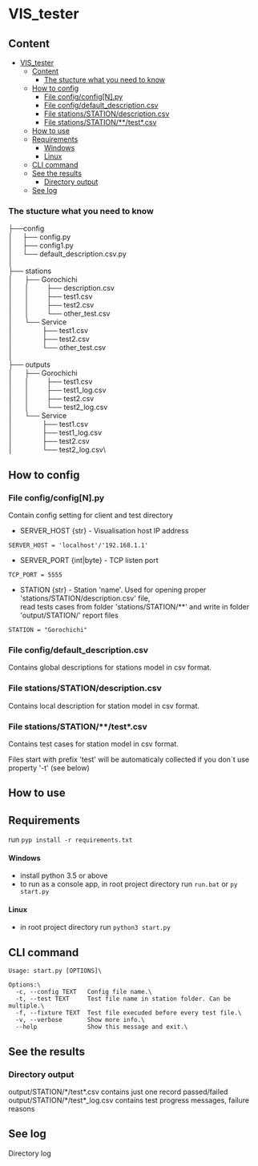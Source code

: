 # VIS_tester

## Сontent

- [VIS_tester](#vis_tester)
  - [Сontent](#сontent)
    - [The stucture what you need to know](#the-stucture-what-you-need-to-know)
  - [How to config](#how-to-config)
    - [File config/config[N].py](#file-configconfignpy)
    - [File config/default_description.csv](#file-configdefault_descriptioncsv)
    - [File stations/STATION/description.csv](#file-stationsstationdescriptioncsv)
    - [File stations/STATION/\*\*/test\*.csv](#file-stationsstationtestcsv)
  - [How to use](#how-to-use)
  - [Requirements](#requirements)
      - [Windows](#windows)
      - [Linux](#linux)
  - [CLI command](#cli-command)
  - [See the results](#see-the-results)
    - [Directory output](#directory-output)
  - [See log](#see-log)

### The stucture what you need to know

├──config\
│&nbsp;&nbsp;&nbsp;&nbsp;&nbsp;├── config.py\
│&nbsp;&nbsp;&nbsp;&nbsp;&nbsp;├── config1.py\
│&nbsp;&nbsp;&nbsp;&nbsp;&nbsp;└── default_description.csv.py\
│\
├── stations\
│&nbsp;&nbsp;&nbsp;&nbsp;&nbsp;&nbsp;├── Gorochichi\
│&nbsp;&nbsp;&nbsp;&nbsp;&nbsp;&nbsp;│&nbsp;&nbsp;&nbsp;&nbsp;&nbsp;&nbsp;&nbsp;&nbsp;&nbsp;├── description.csv \
│&nbsp;&nbsp;&nbsp;&nbsp;&nbsp;&nbsp;│&nbsp;&nbsp;&nbsp;&nbsp;&nbsp;&nbsp;&nbsp;&nbsp;&nbsp;├── test1.csv\
│&nbsp;&nbsp;&nbsp;&nbsp;&nbsp;&nbsp;│&nbsp;&nbsp;&nbsp;&nbsp;&nbsp;&nbsp;&nbsp;&nbsp;&nbsp;├── test2.csv\
│&nbsp;&nbsp;&nbsp;&nbsp;&nbsp;&nbsp;│&nbsp;&nbsp;&nbsp;&nbsp;&nbsp;&nbsp;&nbsp;&nbsp;&nbsp;└── other_test.csv\
│&nbsp;&nbsp;&nbsp;&nbsp;&nbsp;&nbsp;└── Service\
│&nbsp;&nbsp;&nbsp;&nbsp;&nbsp;&nbsp;&nbsp;&nbsp;&nbsp;&nbsp;&nbsp;&nbsp;&nbsp;&nbsp;&nbsp;├── test1.csv\
│&nbsp;&nbsp;&nbsp;&nbsp;&nbsp;&nbsp;&nbsp;&nbsp;&nbsp;&nbsp;&nbsp;&nbsp;&nbsp;&nbsp;&nbsp;├── test2.csv\
│&nbsp;&nbsp;&nbsp;&nbsp;&nbsp;&nbsp;&nbsp;&nbsp;&nbsp;&nbsp;&nbsp;&nbsp;&nbsp;&nbsp;&nbsp;└── other_test.csv\
│\
├── outputs\
│&nbsp;&nbsp;&nbsp;&nbsp;&nbsp;&nbsp;├── Gorochichi\
│&nbsp;&nbsp;&nbsp;&nbsp;&nbsp;&nbsp;│&nbsp;&nbsp;&nbsp;&nbsp;&nbsp;&nbsp;&nbsp;&nbsp;&nbsp;├── test1.csv\
│&nbsp;&nbsp;&nbsp;&nbsp;&nbsp;&nbsp;│&nbsp;&nbsp;&nbsp;&nbsp;&nbsp;&nbsp;&nbsp;&nbsp;&nbsp;├── test1_log.csv\
│&nbsp;&nbsp;&nbsp;&nbsp;&nbsp;&nbsp;│&nbsp;&nbsp;&nbsp;&nbsp;&nbsp;&nbsp;&nbsp;&nbsp;&nbsp;├── test2.csv\
│&nbsp;&nbsp;&nbsp;&nbsp;&nbsp;&nbsp;│&nbsp;&nbsp;&nbsp;&nbsp;&nbsp;&nbsp;&nbsp;&nbsp;&nbsp;└── test2_log.csv\
│&nbsp;&nbsp;&nbsp;&nbsp;&nbsp;&nbsp;└── Service\
│&nbsp;&nbsp;&nbsp;&nbsp;&nbsp;&nbsp;&nbsp;&nbsp;&nbsp;&nbsp;&nbsp;&nbsp;&nbsp;&nbsp;&nbsp;├── test1.csv\
│&nbsp;&nbsp;&nbsp;&nbsp;&nbsp;&nbsp;&nbsp;&nbsp;&nbsp;&nbsp;&nbsp;&nbsp;&nbsp;&nbsp;&nbsp;├── test1_log.csv\
│&nbsp;&nbsp;&nbsp;&nbsp;&nbsp;&nbsp;&nbsp;&nbsp;&nbsp;&nbsp;&nbsp;&nbsp;&nbsp;&nbsp;&nbsp;├── test2.csv\
│&nbsp;&nbsp;&nbsp;&nbsp;&nbsp;&nbsp;&nbsp;&nbsp;&nbsp;&nbsp;&nbsp;&nbsp;&nbsp;&nbsp;&nbsp;└── test2_log.csv\

## How to config

### File config/config[N].py

Contain config setting for client and test directory

- SERVER_HOST {str} - Visualisation host IP address

```
SERVER_HOST = 'localhost'/'192.168.1.1'
```

- SERVER_PORT {int|byte} - TCP listen port

```
TCP_PORT = 5555
```

- STATION {str} - Station 'name'. Used for opening proper 'stations/STATION/description.csv' file,\
  read tests cases from folder 'stations/STATION/\*\*' and write in folder 'output/STATION/' report files

```
STATION = "Gorochichi"
```

### File config/default_description.csv

Contains global descriptions for stations model in csv format.

### File stations/STATION/description.csv

Contains local description for station model in csv format.

### File stations/STATION/\*\*/test\*.csv

Contains test cases for station model in csv format.

Files start with prefix 'test' will be automaticaly collected if you don`t use property '-t' (see below)

## How to use

## Requirements

run `pyp install -r requirements.txt`

#### Windows

- install python 3.5 or above
- to run as a console app, in root project directory run
  `run.bat` or `py start.py`

#### Linux

- in root project directory run
  `python3 start.py`

## CLI command

```
Usage: start.py [OPTIONS]\

Options:\
  -c, --config TEXT   Config file name.\
  -t, --test TEXT     Test file name in station folder. Can be multiple.\
  -f, --fixture TEXT  Test file execuded before every test file.\
  -v, --verbose       Show more info.\
  --help              Show this message and exit.\
```

## See the results

### Directory output

output/STATION/\*/test\*.csv contains just one record passed/failed \
output/STATION/\*/test\*\_log.csv contains test progress messages, failure reasons

## See log

Directory log
